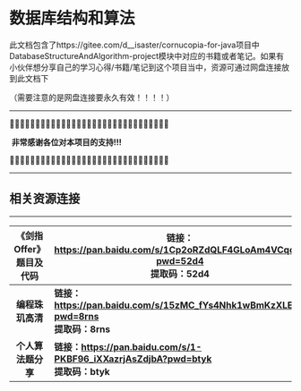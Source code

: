 

# 数据库结构和算法

此文档包含了https://gitee.com/d__isaster/cornucopia-for-java项目中DatabaseStructureAndAlgorithm-project模块中对应的书籍或者笔记。如果有小伙伴想分享自己的学习心得/书籍/笔记到这个项目当中，资源可通过网盘连接放到此文档下

（需要注意的是网盘连接要永久有效！！！！）



------

🎑🎑🎑🎑🎑🎑🎑🎑🎑🎑🎑🎑🎑🎑🎑🎑🎑🎑🎑🎑🎑🎑🎑🎑🎑🎑🎑🎑🎑🎑🎑

​													**非常感谢各位对本项目的支持!!!**

🎑🎑🎑🎑🎑🎑🎑🎑🎑🎑🎑🎑🎑🎑🎑🎑🎑🎑🎑🎑🎑🎑🎑🎑🎑🎑🎑🎑🎑🎑🎑

------





## 相关资源连接

------

| 《剑指Offer》题目及代码 | 链接：https://pan.baidu.com/s/1Cp2oRZdQLF4GLoAm4VCqoA?pwd=52d4 <br/>提取码：52d4 |
| :---------------------: | ------------------------------------------------------------ |
|    **编程珠玑高清**     | **链接：https://pan.baidu.com/s/15zMC_fYs4Nhk1wBmKzXLEw?pwd=8rns <br/>提取码：8rns** |
|   **个人算法题分享**    | **链接：https://pan.baidu.com/s/1-PKBF96_iXXazrjAsZdjbA?pwd=btyk <br/>提取码：btyk** |

​												

